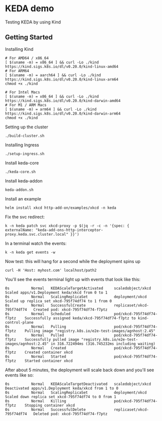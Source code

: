 # KEDA demo

Testing KEDA by using Kind

## Getting Started

Installing Kind

```
# For AMD64 / x86_64
[ $(uname -m) = x86_64 ] && curl -Lo ./kind https://kind.sigs.k8s.io/dl/v0.20.0/kind-linux-amd64
# For ARM64
[ $(uname -m) = aarch64 ] && curl -Lo ./kind https://kind.sigs.k8s.io/dl/v0.20.0/kind-linux-arm64
chmod +x ./kind

# For Intel Macs
[ $(uname -m) = x86_64 ] && curl -Lo ./kind https://kind.sigs.k8s.io/dl/v0.20.0/kind-darwin-amd64
# For M1 / ARM Macs
[ $(uname -m) = arm64 ] && curl -Lo ./kind https://kind.sigs.k8s.io/dl/v0.20.0/kind-darwin-arm64
chmod +x ./kind
```

Setting up the cluster

```
./build-cluster.sh
```

Installing Ingress

```
./setup-ingress.sh
```

Install keda-core

```
./keda-core.sh
```

Install keda-addon

```
keda-addon.sh
```

Install an example

```
helm install xkcd http-add-on/examples/xkcd -n keda
```

Fix the svc redirect:
```
k -n keda patch svc xkcd-proxy -p $(jq -r -c -n '{spec: { externalName: "keda-add-ons-http-interceptor-proxy.keda.svc.cluster.local" }}')
```

In a terminal watch the events:
```
k -n keda get events -w
```

Now test: this will hang for a second while the deployment spins up
```
curl -H 'Host: myhost.com' localhost/path2
```

You'll see the events terminal light up with events that look like this:
```
0s          Normal   KEDAScaleTargetActivated     scaledobject/xkcd            Scaled apps/v1.Deployment keda/xkcd from 0 to 1
0s          Normal   ScalingReplicaSet            deployment/xkcd              Scaled up replica set xkcd-795f74df74 to 1 from 0
0s          Normal   SuccessfulCreate             replicaset/xkcd-795f74df74   Created pod: xkcd-795f74df74-f7ptz
0s          Normal   Scheduled                    pod/xkcd-795f74df74-f7ptz    Successfully assigned keda/xkcd-795f74df74-f7ptz to kind-control-plane
0s          Normal   Pulling                      pod/xkcd-795f74df74-f7ptz    Pulling image "registry.k8s.io/e2e-test-images/agnhost:2.45"
0s          Normal   Pulled                       pod/xkcd-795f74df74-f7ptz    Successfully pulled image "registry.k8s.io/e2e-test-images/agnhost:2.45" in 316.722494ms (316.745232ms including waiting)
0s          Normal   Created                      pod/xkcd-795f74df74-f7ptz    Created container xkcd
0s          Normal   Started                      pod/xkcd-795f74df74-f7ptz    Started container xkcd
```

After about 5 minutes, the deployment will scale back down and you'll see events like so:
```
0s          Normal   KEDAScaleTargetDeactivated   scaledobject/xkcd            Deactivated apps/v1.Deployment keda/xkcd from 1 to 0
0s          Normal   ScalingReplicaSet            deployment/xkcd              Scaled down replica set xkcd-795f74df74 to 0 from 1
0s          Normal   Killing                      pod/xkcd-795f74df74-f7ptz    Stopping container xkcd
0s          Normal   SuccessfulDelete             replicaset/xkcd-795f74df74   Deleted pod: xkcd-795f74df74-f7ptz
```
